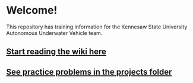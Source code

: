 # Welcome!

This repository has training information for the Kennesaw State University Autonomous Underwater Vehicle team.

## [Start reading the wiki here](https://github.com/ksu-auv-team/training/wiki)

## [See practice problems in the projects folder](https://github.com/ksu-auv-team/training/tree/master/projects)